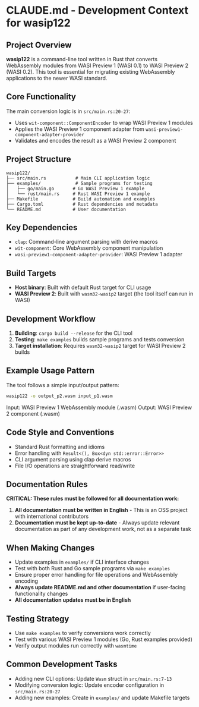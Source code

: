 # CLAUDE.md - Development Context for wasip122

## Project Overview

**wasip122** is a command-line tool written in Rust that converts WebAssembly modules from WASI Preview 1 (WASI 0.1) to WASI Preview 2 (WASI 0.2). This tool is essential for migrating existing WebAssembly applications to the newer WASI standard.

## Core Functionality

The main conversion logic is in `src/main.rs:20-27`:
- Uses `wit-component::ComponentEncoder` to wrap WASI Preview 1 modules
- Applies the WASI Preview 1 component adapter from `wasi-preview1-component-adapter-provider`
- Validates and encodes the result as a WASI Preview 2 component

## Project Structure

```
wasip122/
├── src/main.rs           # Main CLI application logic
├── examples/             # Sample programs for testing
│   ├── go/main.go       # Go WASI Preview 1 example
│   └── rust/main.rs     # Rust WASI Preview 1 example
├── Makefile             # Build automation and examples
├── Cargo.toml           # Rust dependencies and metadata
└── README.md            # User documentation
```

## Key Dependencies

- `clap`: Command-line argument parsing with derive macros
- `wit-component`: Core WebAssembly component manipulation
- `wasi-preview1-component-adapter-provider`: WASI Preview 1 adapter

## Build Targets

- **Host binary**: Built with default Rust target for CLI usage
- **WASI Preview 2**: Built with `wasm32-wasip2` target (the tool itself can run in WASI)

## Development Workflow

1. **Building**: `cargo build --release` for the CLI tool
2. **Testing**: `make examples` builds sample programs and tests conversion
3. **Target installation**: Requires `wasm32-wasip2` target for WASI Preview 2 builds

## Example Usage Pattern

The tool follows a simple input/output pattern:
```bash
wasip122 -o output_p2.wasm input_p1.wasm
```

Input: WASI Preview 1 WebAssembly module (.wasm)
Output: WASI Preview 2 component (.wasm)

## Code Style and Conventions

- Standard Rust formatting and idioms
- Error handling with `Result<(), Box<dyn std::error::Error>>`
- CLI argument parsing using clap derive macros
- File I/O operations are straightforward read/write

## Documentation Rules

**CRITICAL: These rules must be followed for all documentation work:**

1. **All documentation must be written in English** - This is an OSS project with international contributors
2. **Documentation must be kept up-to-date** - Always update relevant documentation as part of any development work, not as a separate task

## When Making Changes

- Update examples in `examples/` if CLI interface changes
- Test with both Rust and Go sample programs via `make examples`
- Ensure proper error handling for file operations and WebAssembly encoding
- **Always update README.md and other documentation** if user-facing functionality changes
- **All documentation updates must be in English**

## Testing Strategy

- Use `make examples` to verify conversions work correctly
- Test with various WASI Preview 1 modules (Go, Rust examples provided)
- Verify output modules run correctly with `wasmtime`

## Common Development Tasks

- Adding new CLI options: Update `Wasm` struct in `src/main.rs:7-13`
- Modifying conversion logic: Update encoder configuration in `src/main.rs:20-27`
- Adding new examples: Create in `examples/` and update Makefile targets